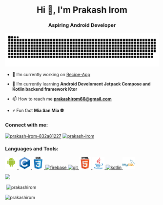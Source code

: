 <h1 align="center">Hi 👋, I'm Prakash Irom</h1>
<h3 align="center">Aspiring Android Developer</h3>

<div align="center">
    <img src="https://github.com/1999AZZAR/1999AZZAR/blob/readme/resources/grid-snake.svg" alt="snake">
</div>



- 🔭 I’m currently working on [Recipe-App](https://github.com/PrakashIrom/Recipe-App)

- 🌱 I’m currently learning **Android Develoment Jetpack Compose and Kotlin backend framework Ktor**

- 📫 How to reach me **prakashirom66@gmail.com**

- ⚡ Fun fact **Mia San Mia ⚽**

<h3 align="left">Connect with me:</h3>
<p align="left">
<a href="https://linkedin.com/in/prakash-irom-832a81227" target="blank"><img align="center" src="https://raw.githubusercontent.com/rahuldkjain/github-profile-readme-generator/master/src/images/icons/Social/linked-in-alt.svg" alt="prakash-irom-832a81227" height="30" width="40" /></a>
<a href="https://www.leetcode.com/prakash-irom" target="blank"><img align="center" src="https://raw.githubusercontent.com/rahuldkjain/github-profile-readme-generator/master/src/images/icons/Social/leet-code.svg" alt="prakash-irom" height="30" width="40" /></a>
</p>

<h3 align="left">Languages and Tools:</h3>
<p align="left"> <a href="https://developer.android.com" target="_blank" rel="noreferrer"> <img src="https://raw.githubusercontent.com/devicons/devicon/master/icons/android/android-original-wordmark.svg" alt="android" width="40" height="40"/> </a> <a href="https://www.cprogramming.com/" target="_blank" rel="noreferrer"> <img src="https://raw.githubusercontent.com/devicons/devicon/master/icons/c/c-original.svg" alt="c" width="40" height="40"/> </a> <a href="https://www.w3schools.com/css/" target="_blank" rel="noreferrer"> <img src="https://raw.githubusercontent.com/devicons/devicon/master/icons/css3/css3-original-wordmark.svg" alt="css3" width="40" height="40"/> </a> <a href="https://firebase.google.com/" target="_blank" rel="noreferrer"> <img src="https://www.vectorlogo.zone/logos/firebase/firebase-icon.svg" alt="firebase" width="40" height="40"/> </a> <a href="https://git-scm.com/" target="_blank" rel="noreferrer"> <img src="https://www.vectorlogo.zone/logos/git-scm/git-scm-icon.svg" alt="git" width="40" height="40"/> </a> <a href="https://www.w3.org/html/" target="_blank" rel="noreferrer"> <img src="https://raw.githubusercontent.com/devicons/devicon/master/icons/html5/html5-original-wordmark.svg" alt="html5" width="40" height="40"/> </a> <a href="https://www.java.com" target="_blank" rel="noreferrer"> <img src="https://raw.githubusercontent.com/devicons/devicon/master/icons/java/java-original.svg" alt="java" width="40" height="40"/> </a> <a href="https://kotlinlang.org" target="_blank" rel="noreferrer"> <img src="https://www.vectorlogo.zone/logos/kotlinlang/kotlinlang-icon.svg" alt="kotlin" width="40" height="40"/> </a> <a href="https://www.mysql.com/" target="_blank" rel="noreferrer"> <img src="https://raw.githubusercontent.com/devicons/devicon/master/icons/mysql/mysql-original-wordmark.svg" alt="mysql" width="40" height="40"/> </a> </p>


[![](https://visitcount.itsvg.in/api?id=PrakashIrom&label=Profile%20Views&color=3&icon=0&pretty=false)](https://visitcount.itsvg.in)

<p>&nbsp;<img align="center" src="https://github-readme-stats.vercel.app/api?username=prakashirom&show_icons=true&locale=en" alt="prakashirom" /></p>

<p><img align="center" src="https://github-readme-streak-stats.herokuapp.com/?user=prakashirom&" alt="prakashirom" /></p>

